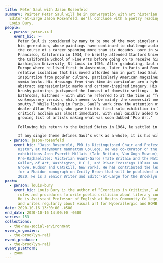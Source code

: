 ```yaml
---
title: Peter Saul with Jason Rosenfeld
summary: Painter Peter Saul will be in conversation with art historian and Rail
  Editor-at-Large Jason Rosenfeld. We'll conclude with a poetry reading from
  Louis Bury.
people:
  - person: peter-saul
    event_bio: >-
      Peter Saul is considered by many to be one of the most singular artists of
      his generation, whose paintings have continued to challenge audiences over
      the course of a career spanning more than six decades. Born in San
      Francisco, California in 1934, he briefly attended Stanford University and
      the California School of Fine Arts before going on to receive his BFA from
      Washington University, St Louis in 1956. After graduating, Saul moved to
      Europe where he lived first in Amsterdam, later in Paris and Rome. The
      relative isolation that his moved afforded him in part lead Saul to derive
      inspiration from popular culture, particularly American magazines and
      comic books. His drawings from that time in particular are a hybrid of
      abstract expressionistic marks and cartoon-inspired imagery. His bold and
      brushy paintings juxtaposed the loosest of domestic settings - bedrooms,
      bathrooms, kitchens - with what he referred to at the time as “folklore,
      contemporary version, which seems to be mainly the commercial and the
      smutty.” While living in Paris, Saul’s work drew the attention of Chicago
      dealer Allan Frumkin, who gave him his first solo exhibition in 1961. The
      critical acclaim was almost immediate, with Saul quickly added to the
      growing list of artists making what was soon dubbed ‘Pop Art.’
       
      Following his return to the United States in 1964, he settled in the San Francisco suburb of Mill Valley. While he continued to use tropes such as Superman and Donald Duck, toilets, knives, guns and food items as compositional and satirical elements, the context of California in the 1960s, the Cold War, Vietnam and Civil Rights protests, was transformative. Never one to shy away from difficult subjects, Saul addressed the most divisive issues of the time with characteristic bluntness, none more so than the Vietnam War. He commented in 1967, “now I think I have… paintings that could prohibit a sophisticated response. Not just because of ‘obscenity,’ which is prevalent, but because it is coupled with politics. I am polarizing things, want to see good and bad.” Those paintings, equally critical of all parties involved, feature over-sexed G.I.s and female caricatures of Asian ‘types’ as un-subtle representations of the atrocities of war. Besides the rampant “obscenity,” Saul’s adoption of acrylic paints and the day-glo palette they offered is a send-up not just of perceived ‘good taste’ but also the moral corruption he was satirizing.
       
      If any single theme defines Saul’s work as a whole, it is his willingness or more accurately, his eagerness to shock audiences. The gleeful irreverence in his treatment of ‘serious’ subject matter is the mark of an artist well aware of the power of humor. Through the 1970s and beyond, Saul continued to turn a critical eye on institutions such as the art world, government, big business, the feminist movement and public figures ranging from presidents to serial killers. In 1975, he left California for upstate New York. The move coincided with the development of a major new series of paintings on a grand scale, revisiting classics of art history including Rembrandt’s The Night Watch, Picasso’s Guernica and Leutze’s George Washington Crossing the Delaware. True to the genre, Saul’s version of ‘history’ painting is both parody of the past and commentary on present. In 1981, Saul was offered a teaching position at the University of Texas, Austin, where he lived and worked until returning to New York in 2001. While he continued to engage with the various subjects of his earlier work, beginning in the late 1980s a number of self-portraits signaled a more introspective approach in his painting. Though hardly a departure from his established style - described by one critic as “Thomas Hart Benton meets R Crumb” - Saul himself often appears as the comic-tragic subject of his more recent paintings.
  - person: jason-rosenfeld
    event_bio: "Jason Rosenfeld, PhD is Distinguished Chair and Professor of Art
      History at Marymount Manhattan College. He was co-curator of the
      exhibitions John Everett Millais (Tate Britain, Van Gogh Museum),
      Pre-Raphaelites: Victorian Avant-Garde (Tate Britain and the National
      Gallery of Art, Washington, D.C.), and River Crossings (Olana and Cedar
      Grove, Hudson and Catskill, New York). He has contributed the lead text
      for a Phaidon monograph on Cecily Brown that will be published in November
      2020. He is a Senior Writer and Editor-at-Large for the Brooklyn Rail."
poets:
  - person: louis-bury
    event_bio: Louis Bury is the author of “Exercises in Criticism,” which uses
      rules and procedures to write poetic criticism about literary constraint.
      He is Assistant Professor of English at Hostos Community College, CUNY,
      and writes regularly about visual art for Hyperallergic and BOMB.
date: 2020-10-16 13:00:00 -0500
end_date: 2020-10-16 14:00:00 -0500
series: 153
collections:
  - the-new-social-environment
event_organizer:
  - the-brooklyn-rail
event_producer:
  - the-brooklyn-rail
event_platform:
  - zoom
---
```

